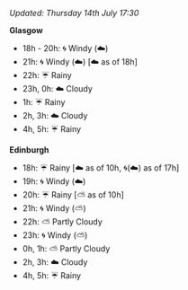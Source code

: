 *Updated: Thursday 14th July 17:30*

**Glasgow**

* 18h - 20h: :cyclone: Windy (:cloud:)
* 21h: :cyclone: Windy (:cloud:) [:cloud: as of 18h]
* 22h: :umbrella: Rainy
* 23h, 0h: :cloud: Cloudy
* 1h: :umbrella: Rainy
* 2h, 3h: :cloud: Cloudy
* 4h, 5h: :umbrella: Rainy

**Edinburgh**

* 18h: :umbrella: Rainy [:cloud: as of 10h, :cyclone:(:cloud:) as of 17h]
* 19h: :cyclone: Windy (:cloud:)
* 20h: :umbrella: Rainy [:partly_sunny: as of 10h]
* 21h: :cyclone: Windy (:partly_sunny:)
* 22h: :partly_sunny: Partly Cloudy
* 23h: :cyclone: Windy (:partly_sunny:)
* 0h, 1h: :partly_sunny: Partly Cloudy
* 2h, 3h: :cloud: Cloudy
* 4h, 5h: :umbrella: Rainy
